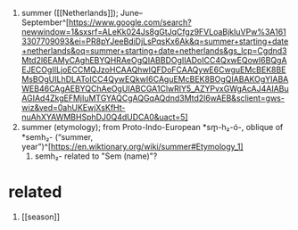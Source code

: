 1. summer ([[Netherlands]]); June–September^[https://www.google.com/search?newwindow=1&sxsrf=ALeKk024Js8gGtJqCfgz9FVLoaBjkIuVPw%3A1613307709093&ei=PR8pYJeeBdiDjLsPqsKx6Ak&q=summer+starting+date+netherlands&oq=summer+starting+date+netherlands&gs_lcp=Cgdnd3Mtd2l6EAMyCAghEBYQHRAeOgQIABBDOgIIADoICC4QxwEQowI6BQgAEJECOgIILjoECCMQJzoHCAAQhwIQFDoFCAAQywE6CwguEMcBEK8BEMsBOgUILhDLAToICC4QywEQkwI6CAguEMcBEK8BOgQIABAKOgYIABAWEB46CAgAEBYQChAeOgUIABCGA1ClwRlY5_AZYPvxGWgAcAJ4AIABuAGIAd4ZkgEFMjIuMTGYAQCgAQGqAQdnd3Mtd2l6wAEB&sclient=gws-wiz&ved=0ahUKEwjXsKfHt-nuAhXYAWMBHSphDJ0Q4dUDCA0&uact=5]
2. summer (etymology); from Proto-Indo-European *sm̥-h₂-ó-, oblique of *semh₂- (“summer, year”)^[https://en.wiktionary.org/wiki/summer#Etymology_1]
	1. semh₂- related to "Sem (name)"?

# related
1. [[season]]